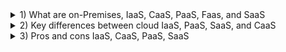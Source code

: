 <details>
<summary>1) What are on-Premises, IaaS, CaaS, PaaS, Faas, and SaaS</summary>

#
The cloud provides different ways to access its resources through three main service models: **Infrastructure (IaaS)**, **Platform (PaaS)**, and **Software (SaaS)**. These terms, sometimes referred to as cloud offerings 
or categories, determine how deeply involved your organization is with managing the cloud environment. There are even more specialized cloud services that combine existing models with new technologies. For example, 
the growing use of containers has led to a service called **Containers as a Service (CaaS)**. The beauty of "as a service" models is that a cloud provider handles everything. You don't need to buy, maintain, or run your 
own hardware, software, or applications. Instead, you simply pay a subscription or a per-use fee to access what you need over the internet, on-demand. This way, we've replaced technical terms **(IaaS, PaaS, SaaS)** with 
simpler explanations **(Infrastructure, Platform, Software)** and focused on the key concept: the level of involvement your organization has in managing the cloud.
#
**On-premises:** This refers to traditional IT where hardware, software, and data are managed in-house, like having your own servers in a physical location.
#
**IaaS (Infrastructure as a Service):** Rent virtual computing resources like servers, storage, and networking in the cloud. Imagine renting building blocks to build your IT infrastructure.
#
**CaaS (Container as a Service):** Manage and deploy applications packaged in standardized units called containers. Think of it like pre-configured shipping containers for your apps.
#
**PaaS (Platform as a Service):** Provides a platform to develop, deploy, and manage your own applications in the cloud. Think of it as a pre-built workshop with tools to build on.
#
**FaaS (Function as a Service):** Run specific pieces of code (functions) without managing the infrastructure or even the entire application. Imagine outsourcing small tasks to specialists.
#
**SaaS (Software as a Service):** Use software applications delivered entirely over the internet. It's like subscribing to an online service, no installation needed.
</details>

<details>
<summary>2) Key differences between cloud IaaS, PaaS, SaaS, and CaaS</summary>

![qqqq](https://lh3.googleusercontent.com/Zpw-v4ZOiAkbLm9ARSl68tGaZFYsFsz1ABwRbl8Cj_ozj12jCTPmgVGKBARz3Xwum1CUsMQ7Hog=e14-rj-sc0xffffff-h2000-w2000)
</details>

<details>
<summary>3) Pros and cons IaaS, CaaS, PaaS, SaaS</summary>

#
| Service model | Pros | Cons |
| :---: | :---: | :---: |
|  |  |  |
| **IaaS** | Highest level of control over infrastructure | Responsible for your own data security and recovery |  |
| | On-demand scalability | Requires hands-on configuration and maintenance |  |
| | No single point of failure for higher reliability | Difficulties securing legacy applications on cloud-based infrastructure | |
| | Reduced upfront capital expenditures (for example, pay-as-you-go pricing) | |
| | Fewer provisioning delays and wasted resources | |
| | Accelerated development and time to market |  |   
|  |  |  |
| **CaaS** | Ideal for running, managing, and scaling microservices | Some CaaS solutions have limited language support available depending on the cloud service provider |
|  | Streamlined development speeds up time to market | Container security risks may increase when using CaaS as they share the same kernel with the OS (although they are considered safer than VMs) |
|  | More control and configuration of networks and application components |  |
|  | Increases workload portability between environments, such as hybrid cloud and multicloud |  |
|  | Built-in performance monitoring and container orchestration |  |
|  |  |  |
| **PaaS**| Instant access to a complete, easy-to-use development platform | Application stack can be limited to the most relevant components |
| | Cloud service provider is responsible for maintenance and securing infrastructure | Vendor lock-in may be an issue depending on the cloud service provider |
| | Available over any internet connection on any device | Less control over operations and the overall infrastructure |
| | On-demand scalability | More limited customizations |
|  |  |  |
| **SaaS** | Easy to set up and start using | No control over any of the infrastructure or security controls |
|  | The provider manages and maintains everything, from hardware to software | Integration issues with your existing tools and applications |
|  | Software is accessible over any internet connection on any device | Vendor lock-in may be an issue depending on the cloud service provider |
|  |  | Little to no customization |
|  |  |  |
</details>
